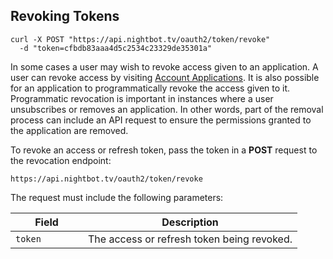 ## Revoking Tokens

```cURL
curl -X POST "https://api.nightbot.tv/oauth2/token/revoke"
  -d "token=cfbdb83aaa4d5c2534c23329de35301a"
```

In some cases a user may wish to revoke access given to an application. A user can revoke access by visiting [Account Applications](https://beta.nightbot.tv/account/applications). It is also possible for an application to programmatically revoke the access given to it. Programmatic revocation is important in instances where a user unsubscribes or removes an application. In other words, part of the removal process can include an API request to ensure the permissions granted to the application are removed.

To revoke an access or refresh token, pass the token in a **POST** request to the revocation endpoint:

  `https://api.nightbot.tv/oauth2/token/revoke`

The request must include the following parameters:

<table>
  <thead>
    <tr>
      <th style="width: 100px;">Field</th>
      <th>Description</th>
    </tr>
  </thead>
  <tbody>
    <tr>
      <td><code><span>token</span></code></td>
      <td>The access or refresh token being revoked.</td>
    </tr>
  </tbody>
</table>
